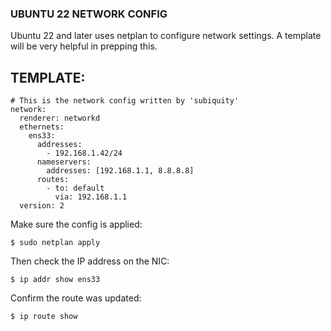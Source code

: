 ### UBUNTU 22 NETWORK CONFIG
Ubuntu 22 and later uses netplan to configure network settings.
A template will be very helpful in prepping this.

## TEMPLATE:
```
# This is the network config written by 'subiquity'
network:
  renderer: networkd
  ethernets:
    ens33:
      addresses:
        - 192.168.1.42/24
      nameservers:
        addresses: [192.168.1.1, 8.8.8.8]
      routes:
        - to: default
          via: 192.168.1.1
  version: 2
  ```
  
  

Make sure the config is applied:
```
$ sudo netplan apply
```
 
Then check the IP address on the NIC: 
```
$ ip addr show ens33
```
 
Confirm the route was updated:
```
$ ip route show
```
